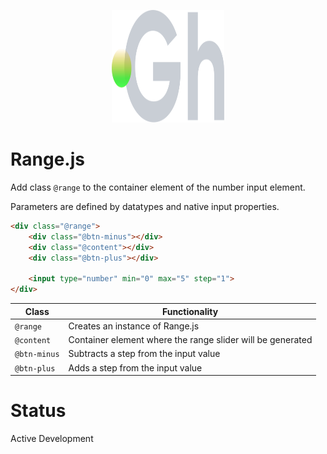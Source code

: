 <p align="center">
  <img width="180" height="180" src="https://github.com/terrainagency/ghost/blob/main/assets/logo.svg" alt="Ghost: Agnostic GSAP and Tailwind Framework">
</p>

# Range.js
Add class `@range` to the container element of the number input element.

Parameters are defined by datatypes and native input properties. 

```html
<div class="@range">
    <div class="@btn-minus"></div>
    <div class="@content"></div>
    <div class="@btn-plus"></div>

    <input type="number" min="0" max="5" step="1">
</div>
```

Class | Functionality
------------ | -------------
`@range` | Creates an instance of Range.js
`@content` | Container element where the range slider will be generated
`@btn-minus` | Subtracts a step from the input value
`@btn-plus` | Adds a step from the input value

# Status
Active Development